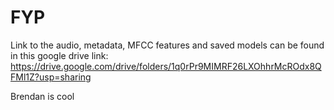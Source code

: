 # FYP
Link to the audio, metadata, MFCC features and saved models can be found in this google drive link: https://drive.google.com/drive/folders/1q0rPr9MIMRF26LXOhhrMcROdx8QFMl1Z?usp=sharing

Brendan is cool
